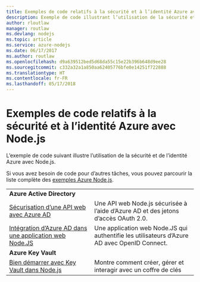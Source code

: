 ```yaml
---
title: Exemples de code relatifs à la sécurité et à l’identité Azure avec Node.js
description: Exemple de code illustrant l’utilisation de la sécurité et de l’identité Azure avec Node.js.
author: rloutlaw
manager: routlaw
ms.devlang: nodejs
ms.topic: article
ms.service: azure-nodejs
ms.date: 06/17/2017
ms.author: routlaw
ms.openlocfilehash: d9a639512bed5d68da55c15e22b396b648d9ee28
ms.sourcegitcommit: c332a32a1a850aa62405776bfe0e14251f722888
ms.translationtype: HT
ms.contentlocale: fr-FR
ms.lasthandoff: 05/17/2018
---
```

# <a name="azure-security-and-identity-with-nodejs-code-samples"></a>Exemples de code relatifs à la sécurité et à l’identité Azure avec Node.js

L’exemple de code suivant illustre l’utilisation de la sécurité et de l’identité Azure avec Node.js.

Si vous avez besoin de code pour d’autres tâches, vous pouvez parcourir la liste complète des [exemples Azure Node.js](https://azure.microsoft.com/resources/samples/?term=nodejs).

| | |
|---|---|
| **Azure Active Directory** ||
| [Sécurisation d’une API web avec Azure AD](https://azure.microsoft.com/resources/samples/active-directory-node-webapi/) | Une API web Node.js sécurisée à l’aide d’Azure AD et des jetons d’accès OAuth 2.0. |
| [Intégration d’Azure AD dans une application web Node.JS](https://azure.microsoft.com/resources/samples/active-directory-node-webapp-openidconnect/) | Une application web Node.JS qui authentifie les utilisateurs d’Azure AD avec OpenID Connect. |
| **Azure Key Vault** ||
| [Bien démarrer avec Key Vault dans Node.js](https://azure.microsoft.com/resources/samples/key-vault-node-getting-started/) | Montre comment créer, gérer et interagir avec un coffre de clés |
